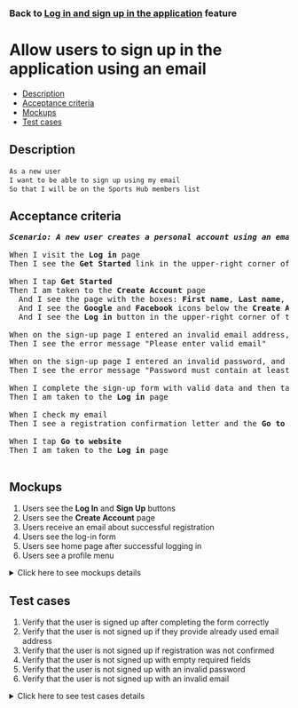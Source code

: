 ### Back to [Log in and sign up in the application](../../) feature

# Allow users to sign up in the application using an email

- [Description](#description)
- [Acceptance criteria](#acceptance-criteria)
- [Mockups](#mockups)
- [Test cases](#test-cases)

## Description

    As a new user
    I want to be able to sign up using my email
    So that I will be on the Sports Hub members list

## Acceptance criteria

<pre>
<b><i>Scenario: A new user creates a personal account using an email</i></b>

When I visit the <b>Log in</b> page
Then I see the <b>Get Started</b> link in the upper-right corner of the page

When I tap <b>Get Started</b>
Then I am taken to the <b>Create Account</b> page
  And I see the page with the boxes: <b>First name</b>, <b>Last name</b>, <b>Email</b>, <b>Password</b>, and the <b>Sign up</b> button
  And I see the <b>Google</b> and <b>Facebook</b> icons below the <b>Create Account</b> label
  And I see the <b>Log in</b> button in the upper-right corner of the page next to the label "Already have an account?" on the left

When on the sign-up page I entered an invalid email address, and then tap <b>Sign up</b>
Then I see the error message "Please enter valid email"

When on the sign-up page I entered an invalid password, and tap <b>Sign up</b>
Then I see the error message "Password must contain at least 8 characters (letters and numbers)"

When I complete the sign-up form with valid data and then tap <b>Sign up</b>
Then I am taken to the <b>Log in</b> page

When I check my email
Then I see a registration confirmation letter and the <b>Go to website button</b>

When I tap <b>Go to website</b>
Then I am taken to the <b>Log in</b> page

</pre>

## Mockups

1. Users see the <b>Log In</b> and <b>Sign Up</b> buttons
2. Users see the <b>Create Account</b> page
3. Users receive an email about successful registration
4. Users see the log-in form
5. Users see home page after successful logging in
6. Users see a profile menu

<details>
  <summary>Click here to see mockups details</summary>

**1. Users see the Log In and Sign Up buttons:**

![Users see the Log In and Sign Up buttons](/sports_hub_portal/mobile_application_features/log_in_and_sign_up/images/application_user_profile_menu_logged_out.png)

**2. Users see the Create Account page:**

![Users see the Create Account page](/sports_hub_portal/mobile_application_features/log_in_and_sign_up/images/application_sing_up_form.png)

**3. Users receive an email about successful registration:**

![Users receive an email about successful registration](/sports_hub_portal/mobile_application_features/log_in_and_sign_up/images/email_successful_sing_up.png)

**4. Users see the log-in form:**

![Users see the log-in form](/sports_hub_portal/mobile_application_features/log_in_and_sign_up/images/application_log_in_form.png)

**5. Users see home page after successful logging in:**

![Users see home page after successful logging in](/sports_hub_portal/mobile_application_features/log_in_and_sign_up/images/application_main_articles_section.png)

**6. Users see a profile menu:**

![Users see a profile menu](/sports_hub_portal/mobile_application_features/log_in_and_sign_up/images/application_user_profile_menu_logged_with_email.png)

</details>

## Test cases

1. Verify that the user is signed up after completing the form correctly
2. Verify that the user is not signed up if they provide already used email address
3. Verify that the user is not signed up if registration was not confirmed
4. Verify that the user is not signed up with empty required fields
5. Verify that the user is not signed up with an invalid password
6. Verify that the user is not signed up with an invalid email

<details>
  <summary>Click here to see test cases details</summary>

### **#1. Verify that the user is signed up after completing the form correctly**

|Preconditions|Steps|Expected result
------|-------|----------
|- Go to the Sports Hub home page</br>- The user is not logged in to the account|1) In the upper-right corner of the page, tap **Get Started**</br>2) Enter valid data in all required fields on the **Create Account** page</br>3) Tap **Sign Up**</br>4) Check the entered email inbox</br>5) In the subscription confirmation email, tap **Go to website**|4) The user receives the subscription confirmation email</br>5) The user goes to the **Log in** page and is able to log in to the application with the data used to sign up|

### **#2. Verify that the user is not signed up if they provide already used email address**

|Preconditions|Steps|Expected result
------|-------|----------
|- Go to the Sports Hub home page</br>- The user is not logged in to the account</br>- The user already has an account on the Sports Hub|1) Tap **Get Started**</br>2) Enter valid data in all required fields on the **Create Account** page</br>3) Enter the email of an already registered user</br>4) Tap **Sign up**|4) The user receives the message that the email address is already in use|

### **#3. Verify that the user is not signed up if registration was not confirmed**

|Preconditions|Steps|Expected result
------|-------|----------
|- Go to the Sports Hub home page</br>- The user is not logged in to the account|1) Tap **Get Started**</br>2) Enter valid data in all required fields on the **Create Account** page</br>3) Tap **Sign up**</br>4) Check your email</br>5) Do not confirm registration </br>6) Go to the <b>Log in</b> page</br>7) Try to log in with credentials used to sign up|4) The user receives an email about successful registration</br>7) The user is not able to log in|

### **#4. Verify that the user is not signed up with empty required fields**

|Preconditions|Steps|Expected result
------|-------|----------
|- Go to the Sports Hub home page</br>- The user is not logged in to the account|1) Tap **Get started**</br>2) Leave the required fields empty on the **Create Account** page</br>3) Tap **Sign up**|3) The user receives a message that all required fields should not be empty|

### **#5. Verify that the user is not signed up with an invalid password**

|Preconditions|Steps|Expected result
------|-------|----------
|- Go to the Sports Hub home page</br>- The user is not logged in to the account</br>-Password must contain at least 8 characters (letters and numbers)|1) Tap **Get Started**</br>2) Enter valid data in all required fields on the **Create Account** page</br>3) Type the password that contains less than 8 characters, does not contain letters, or contains only letters or numbers</br>4) Tap **Sign up**|4) The message "_Password must contain at least 8 characters (letters and numbers)_" appears|

### **#6. Verify that the user is not signed up with an invalid email**

|Preconditions|Steps|Expected result
------|-------|----------
|- Go to the Sports Hub home page</br>- The user is not logged in to the account|1) Tap **Get Started**</br>2) Enter valid data in all required fields on the **Create Account** page</br>3) Enter an invalid email address</br>4) Tap **Sign up**|4) The message "_Please enter valid email_" appears|
</details>
